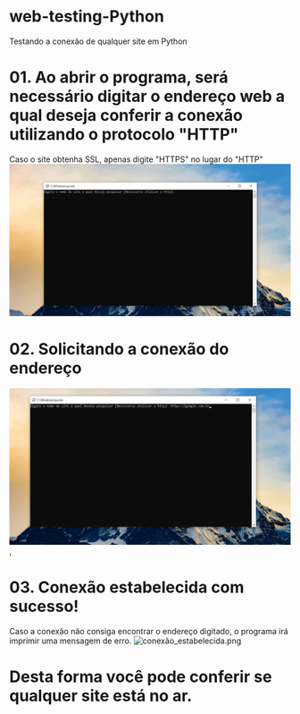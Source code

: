 # web-testing-Python
 Testando a conexão de qualquer site em Python
# 01. Ao abrir o programa, será necessário digitar o endereço web a qual deseja conferir a conexão utilizando o protocolo "HTTP"
Caso o site obtenha SSL, apenas digite "HTTPS" no lugar do "HTTP"
![conhecendo_o_programa.png](https://github.com/FilipiRafael/web-testing-Python/blob/master/screenshots/conhecendo_o_programa.png)
# 02. Solicitando a conexão do endereço 
![digite_o_site_desejado.png](https://github.com/FilipiRafael/web-testing-Python/blob/master/screenshots/digite_o_site_desejado.png),
# 03. Conexão estabelecida com sucesso!
Caso a conexão não consiga encontrar o endereço digitado, o programa irá imprimir uma mensagem de erro.
![conexão_estabelecida.png](https://github.com/FilipiRafael/web-testing-Python/blob/master/screenshots/conex%C3%A3o_estabelecida.png)
# Desta forma você pode conferir se qualquer site está no ar.
